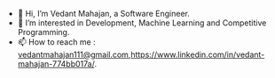 - 👋 Hi, I’m Vedant Mahajan, a Software Engineer.
- 👀 I’m interested in Development, Machine Learning and Competitive Programming.
- 📫 How to reach me : vedantmahajan111@gmail.com,https://www.linkedin.com/in/vedant-mahajan-774bb017a/.
<!---
vedantm11/vedantm11 is a ✨ special ✨ repository because its `README.md` (this file) appears on your GitHub profile.
You can click the Preview link to take a look at your changes.
--->
